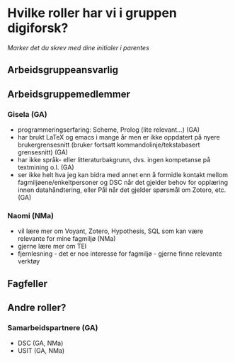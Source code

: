 # Hvilke roller har vi i gruppen digiforsk?

*Marker det du skrev med dine initialer i parentes*

## Arbeidsgruppeansvarlig

## Arbeidsgruppemedlemmer
### Gisela (GA)
- programmeringserfaring: Scheme, Prolog (lite relevant...) (GA)
- har brukt LaTeX og emacs i mange år men er ikke oppdatert på nyere brukergrensesnitt (bruker fortsatt kommandolinje/tekstabasert grensesnitt) (GA)
- har ikke språk- eller litteraturbakgrunn, dvs. ingen kompetanse på textmining o.l. (GA)
- ser ikke helt hva jeg kan bidra med annet enn å formidle kontakt mellom fagmiljøene/enkeltpersoner og DSC når det gjelder behov for opplæring innen datahåndtering, eller Pål når det gjelder spørsmål om Zotero, etc. (GA)
### Naomi (NMa)
- vil lære mer om Voyant, Zotero, Hypothesis, SQL som kan være relevante for mine fagmiljø (NMa)
- gjerne lære mer om TEI
- fjernlesning - det er noe interesse for fagmiljø - gjerne finne relevante verktøy 

## Fagfeller

## Andre roller?
### Samarbeidspartnere (GA)
- DSC (GA, NMa)
- USIT (GA, NMa)
